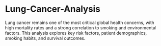 # Lung-Cancer-Analysis
Lung cancer remains one of the most critical global health concerns, with high mortality rates and a strong correlation to smoking and environmental factors. This analysis explores key risk factors, patient demographics, smoking habits, and survival outcomes.
